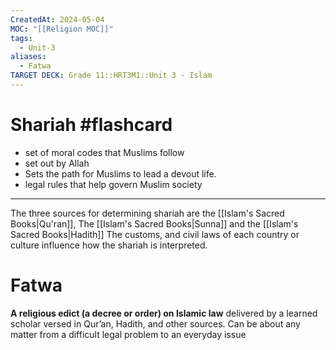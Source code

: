 ```yaml
---
CreatedAt: 2024-05-04
MOC: "[[Religion MOC]]"
tags:
  - Unit-3
aliases:
  - Fatwa
TARGET DECK: Grade 11::HRT3M1::Unit 3 - Islam
---
```


# Shariah #flashcard 

- set of moral codes that Muslims follow
- set out by Allah
- Sets the path for Muslims to lead a devout life.
- legal rules that help govern Muslim society
___
The three sources for determining shariah are the [[Islam's Sacred Books|Qu'ran]], The [[Islam's Sacred Books|Sunna]] and the [[Islam's Sacred Books|Hadith]]
The customs, and civil laws of each country or culture influence how the shariah is interpreted.
<!--ID: 1718379549911-->


# Fatwa
**A religious edict (a decree or order) on Islamic law** delivered by a learned scholar versed in Qur’an, Hadith, and other sources. Can be about any matter from a difficult legal problem to an everyday issue